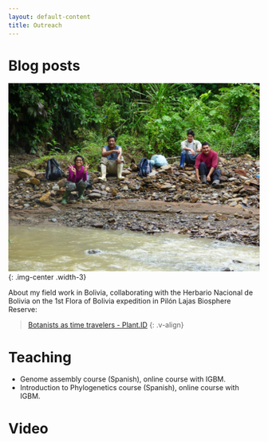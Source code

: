 ```yaml
---
layout: default-content
title: Outreach
---
```


# Blog posts

![](/assets/img/blogpost.jpg){: .img-center .width-3}

  About my field work in Bolivia, collaborating with the Herbario Nacional de Bolivia on the 1st Flora of Bolivia expedition in Pilón Lajas Biosphere Reserve:

  > [Botanists as time travelers - Plant.ID](https://www.plantid.uio.no/news-and-events/blog/botanists-as-time-travelers.html)
{: .v-align}

# Teaching

* Genome assembly course (Spanish), online course with IGBM.
* Introduction to Phylogenetics course (Spanish), online course with IGBM.

# Video
